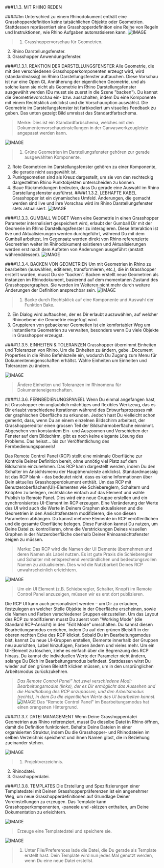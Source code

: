 ﻿###1.1.3. MIT RHINO REDEN

#####Im Unterschied zu einem Rhinodokument enthält eine Grasshopperdefinition keine tatsächlichen Objekte oder Geometrien. Stattdessen repräsentiert eine Grasshopperdefinition eine Reihe von Regeln und Instruktionen, wie Rhino Aufgaben automatisieren kann. 
![IMAGE](images/1-1-3/1-1-3_001-talking-to-rhino.png)
>1. Grasshoppervorschau für Geometrien.
2. Rhino Darstellungsfenster.
3. Grasshopper Anwendungsfenster.




####1.1.3.1. REAKTION DER DARSTELLUNGSFENSTER
Alle Geometrie, die mit den verschiedenen Grasshopperkomponenten erzeugt wird, wird (standardmässig) im Rhino Darstellungsfenster auftauchen. Diese Vorschau ist nur eine Open GL Annäherung der eigentlichen Geometrie, und als solche kann sie nicht als Geometrie im Rhino Darstellungsfenster ausgewählt werden (Du musst sie zuerst in die Szene "backen"). Du kannst die Geometrievorschau ein- bzw. ausschalten, indem Du eine Komponente mit einem Rechtsklick anklickst und die Vorschauoption auswählst. Die Geometrie im Darstellungsfenster ist farbkodiert um visuelles Feedback zu geben. Das unten gezeigt Bild umreisst das Standardfarbschema. 
>Merke: Dies ist ein Standardfarbschema, welches mit den Dokumentenvorschaueinstellungen in der Canvaswerkzeugleiste angepasst werden kann.

![IMAGE](images/1-1-3/1-1-3_002-viewport-feedback.png)
>1. Grüne Geometrien im Darstellungsfenster gehören zur gerade ausgewählten Komponente.
2. Rote Geometrien im Darstellungsfenster gehören zu einer Komponente, die gerade nicht ausgewählt ist.
3. Punktgeometien sind als Kreuz dargestellt, um sie von den rechteckig dargestellten Rhino Punktobjekten unterscheiden zu können.
4. Blaue Rückmeldungen bedeuten, dass Du gerade eine Auswahl im Rhino Darstellungsfenster ausführst. 
####1.1.3.2. LEBHAFTE KABEL
Grasshopper ist ein dynamisches Umfeld. Änderungen, die gemacht werden sind live und ihre Vorschau wird im Rhino Darstellungsfenster stets aktualisiert. 
![IMAGE](images/1-1-3/1-1-3_003-live-wires.png)

####1.1.3.3. GUMBALL WIDGET
Wenn eine Geometrie in einen Grasshopper Parameter internalisiert gespeichert wird, erlaubt der Gumball Dir mit der Geomerie im Rhino Darstellungsfenster zu interagieren. Diese Interaktion ist live und Aktualisierungen werden durchgeführt, während Du mit dem Gumball arbeitest. Im Gegensatz werden direkt von Rhino referenzierte Geometrien weiter im Rhinodokument existieren und Aktualisierungen werden erst nach dem Aufteten von Änderungen ausgeführt (anstatt währenddessen).
![IMAGE](images/1-1-3/1-1-3_004-gumball.png)

####1.1.3.4. BACKEN VON GEOMETRIEN
Um mit Geometrien in Rhino zu bearbeiten (auswählen, editieren, transformieren, etc.), die in Grasshopper erstellt wurden, musst Du sie “backen”. Backen erstellt neue Geometrien als Instanzen im Rhinodokument, basierend auf dem momentanen Zustand des Grasshoppergraphen. Sie werden im Weiteren nicht mehr durch weitere Änderungen der Definition ansprechbar sein.
![IMAGE](images/1-1-3/1-1-3_005-baking.png)
>1. Backe durch Rechtsklick auf eine Komponente und Auswahl der Funktion Bake.
2. Ein Dialog wird auftauchen, der es Dir erlaubt auszuwählen, auf welcher Rhinoebene die Geometrie eingefügt wird.
3. Gruppieren von gebackener Geometien ist ein komfortabler Weg um instantiierte Geometrien zu verwalten, besonders wenn Du viele Objekte in Grasshopper erzeugst. 

####1.1.3.5. EINHEITEN & TOLERANZEN
Grasshopper übernimmt Einheiten und Toleranzen von Rhino. Um die Einheiten zu ändern, gebe _Document Properties in die Rhino Befehlszeile ein, wodurch Du Zugang zum Menu für Dokumenteneigenschaften erhältst. Wähle Einheiten um Einheiten und Toleranzen zu ändern.

![IMAGE](images/1-1-3/1-1-3_006-units.png)
>Ändere Einheiten und Toleranzen im Rhinomenu für Dokumenteneigenschaften.

####1.1.3.6. FERNBEDIENUNGSPANEEL
Wenn Du einmal angefangen hast, ist Grasshopper ein unglaublich mächtiges und flexibles Werkzeug, das es Dir erlaubt verschiedene Iterationen während des Entwurfsprozesses mit der graphischen Oberfläche zu erkunden.
Jedoch hast Du vielleicht schon gemerkt, dass, wenn Du an einem einzelnen Bildschirm arbeitest, der Grasshoppereditor einen grossen Teil der Bildschirmoberfläche einnimmt. Abgesehen von  konstantem Ein- und Auszoomen und Verschieben der Fenster auf dem Bildschirm, gibt es noch keine elegante Lösung des Problems. Das heisst… bis zur Veröffentlichung des Fernbedienungspaneels!

Das Remote Control Panel (RCP) stellt eine minimale Oberfläche zur Kontrolle Deiner Definition bereit, ohne unnötig viel Platz auf dem Bildschirm einzunehmen. Das RCP kann dargestellt werden, indem Du den Schalter im Ansichtsmenu der Hauptmenuleiste anklickst. Standardmaessig ist das RCP blank - das bedeutet nicht, dass es keine Informationen über Dein aktuelles Grasshopperdokument enthält. Um das RCP mit Benutzeroberflächen(UI)-Elementen wie Schiebereglern, Schaltern und Knöpfen zu belegen, rechtsklicke einfach auf das Element und wähle Publish to Remote Panel. Dies wird eine neue Gruppe erstellen und ein synchronisiertes UI-Element im RCP erzeugen. Eine Veränderung der Werte des UI wird auch die Werte in Deinem Graphen aktualisieren und die Geometrien in den Ansichtsfenstern modifizieren, die von diesen Parametern abhängen. Du kannst mehrere Elemente im RCP veröffentlichen und die gesamte Oberfläche belegen. Diese Funktion kannst Du nutzen, um Deine Datei zu kontrollieren, ohne die Verstrickungen Deines visuellen Graphen in der Nutzeroberfläche oberhalb Deiner Rhinoansichtsfenster zeigen zu müssen.

>Merke: Das RCP wird die Namen der UI Elemente übernehmen und deren Namen als Label nutzen. Es ist gute Praxis die Schieberegler und Schalter mit entsprechend verständlichen und bedeutungsvollen Namen zu aktualisieren. Dies wird die Nutzbarkeit Deines RCP unwahrscheinlich erleichtern.

![IMAGE](images/1-1-3/1-1-3_007-remote-control1.png)
> Um ein UI Element (z.B. Schieberegler, Schalter, Knopf) im Remote Control Panel anzuzeigen, müssen wir es erst dort publizieren.

Die RCP UI kann auch personalisiert werden – um Dir zu erlauben, festzulegen an welcher Stelle Objekte in der Oberfläche erscheinen, sowie die Namen und Farben verschiedener Gruppen einzustellen. Um das Layout des RCP zu modifizieren musst Du zuerst vom "Working Mode" (die Standard RCP-Ansicht) in den "Edit Mode" umschalten. Du kannst diesen Bearbeitungsmodus erreichen, indem Du auf den grünen Bleistift in der oberen rechten Ecke des RCP klickst. Sobald Du im Bearbeitungsmodus bist, kannst Du neue UI-Gruppen erstellen, Elemente innerhalb der Gruppen neu ausrichten, Label hinzufügen, Farben ändern und vieles mehr. Um ein UI-Element zu löschen, ziehe es einfach über die Begrenzung des RCP hinaus. Du kannst die individuellen Werte der Parameter nicht ändern, solange Du Dich im Bearbeitungsmodus befindest. Stattdessen wirst Du wieder auf den grünen Bleistift klicken müssen, um in den ursprünglichen Arbeitsmodus zurückzukehren.

>_Das Remote Control Panel" hat zwei verschiedene Modi: Bearbeitungsmodus (links), der es Dir ermöglicht das Aussehen und die Handhabung des RCP anzupassen, und den Arbeitsmodus (rechts), in dem Du die eigentlichen Werte des UI bearbeiten kannst._
![IMAGE](images/1-1-3/1-1-3_008-remote2.png)
>Das "Remote Control Panel" im Bearbeitungsmodus hat einen orangenen Hintergrund.




####1.1.3.7. DATEI MANAGEMENT
Wenn Deine Grasshopperdatei Geometrien aus Rhino referenziert, musst Du dieselbe Datei in Rhino öffnen, damit die Definition funktioniert. Behalte Deine Dateien in einer organisierten Struktur, indem Du die Grasshopper- und Rhinodateien im selben Verzeichnis speicherst und ihnen Namen gibst, die in Beziehung zueinander stehen.

![IMAGE](images/1-1-3/1-1-3_009-file-management.png)
>1. Projektverzeichnis.
2. Rhinodatei.
3. Grasshopperdatei.

####1.1.3.8. TEMPLATES
Die Erstellung und Spezifizierungen einer Templatedatei mit Deinen Grasshopperpräferenzen ist ein angenehmer Weg, um neue Grasshopperdefinitionen auf Grundlage Deiner Voreinstellungen zu erzeugen. Das Template kann Grasshopperkomponenten, -paneele und -skizzen enthalten, um Deine Dokumentation zu erleichtern.


![IMAGE](images/1-1-3/1-1-3_010-templates.png)
>Erzeuge eine Templatedatei und speichere sie.

![IMAGE](images/1-1-3/1-1-3_011-templates2.png)
>1. Unter File/Preferences lade die Datei, die Du gerade als Template erstellt hast. Dein Template wird nun jedes Mal genutzt werden, wenn Du eine neue Datei erstellst.

